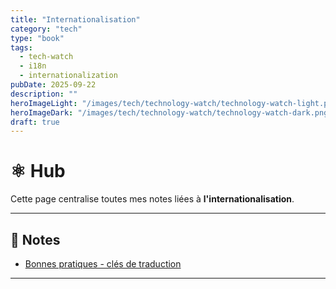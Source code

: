 ```yaml
---
title: "Internationalisation"
category: "tech"
type: "book"
tags:
  - tech-watch
  - i18n
  - internationalization
pubDate: 2025-09-22
description: ""
heroImageLight: "/images/tech/technology-watch/technology-watch-light.png"
heroImageDark: "/images/tech/technology-watch/technology-watch-dark.png"
draft: true
---
```


# ⚛️ Hub

Cette page centralise toutes mes notes liées à **l'internationalisation**.

---

## 📖 Notes

- [Bonnes pratiques - clés de traduction](./best-practices-translation-keys)

---
